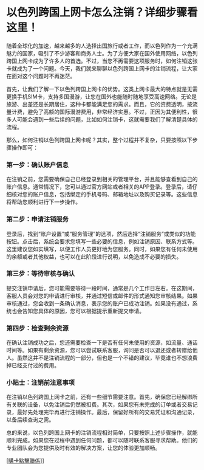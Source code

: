 # 以色列跨国上网卡怎么注销？详细步骤看这里！

随着全球化的加速，越来越多的人选择出国旅行或者工作，而以色列作为一个充满魅力的国家，吸引了不少游客和商务人士。为了方便大家在国外使用网络，以色列跨国上网卡成为了许多人的首选。不过，当您不再需要这项服务时，如何注销这张卡就成为了一个问题。今天，我们就来聊聊以色列跨国上网卡的注销流程，让大家在面对这个问题时不再迷茫。

首先，让我们了解一下以色列跨国上网卡的优势。这类上网卡最大的特点就是无需更换手机SIM卡，支持多国漫游，让您在国外也能随时随地享受高速网络。无论是旅游、出差还是长期居住，这种卡都能满足您的需求。而且，它的资费透明，按流量计费，避免了高额的国际漫游费用，非常经济实惠。不过，正因为其便利性，很多人可能会遇到一些后续的问题，比如如何注销卡，这就需要我们了解清楚具体的流程。

那么，如何注销以色列跨国上网卡呢？其实，整个过程并不复杂，只要按照以下步骤操作即可：

### 第一步：确认账户信息
在注销之前，您需要确保自己已经登录到相关的管理平台，并且能够查看到自己的账户信息。通常情况下，您可以通过官方网站或者相关的APP登录。登录后，请仔细核对您的账户信息，包括绑定的手机号码、邮箱地址以及购买记录等。这些信息将帮助您顺利进行下一步操作。

### 第二步：申请注销服务
登录后，找到“账户设置”或“服务管理”的选项，然后选择“注销服务”或类似的功能按钮。点击后，系统会要求您填写一些必要的信息，例如注销原因、联系方式等。这里建议您如实填写，以便工作人员更好地为您服务。同时，如果您有任何未使用的余额或者其他权益，也可以在此阶段进行说明，以免造成不必要的损失。

### 第三步：等待审核与确认
提交注销申请后，您可能需要等待一段时间，通常是几个工作日左右。在这期间，客服人员会对您的申请进行审核，并通过短信或邮件的形式通知您审核结果。如果审核通过，您会收到一条确认消息，表示您的账户已成功注销。如果没有通过，系统也会告知您具体的原因，您可以根据提示重新提交申请。

### 第四步：检查剩余资源
在确认注销成功之后，您还需要检查一下是否有任何未使用的资源，如流量、通话时间等。如果有剩余资源，您可以尝试联系客服，询问是否可以退还或者转赠给他人。虽然这并不是注销流程的一部分，但也是一个不错的建议，毕竟谁也不想浪费掉已经支付过的费用。

### 小贴士：注销前注意事项
在注销以色列跨国上网卡之前，还有一些细节需要注意。首先，确保您已经解绑所有关联的设备，以免注销后仍然被扣费。其次，如果您有未完成的订单或者交易记录，最好先处理完毕再进行注销操作。最后，保留好所有的交易凭证和沟通记录，以备后续查询之需。

总的来说，以色列跨国上网卡的注销流程相对简单，只要按照上述步骤操作，就能顺利完成。如果您在过程中遇到任何问题，都可以随时联系客服寻求帮助。他们的专业团队会为您提供及时有效的解决方案，让您的体验更加顺畅。

[[購卡點擊聯係](https://t.me/s/esim1088)]]